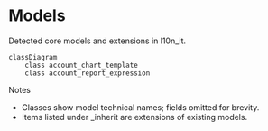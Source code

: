 # Models

Detected core models and extensions in l10n_it.

```mermaid
classDiagram
    class account_chart_template
    class account_report_expression
```

Notes
- Classes show model technical names; fields omitted for brevity.
- Items listed under _inherit are extensions of existing models.
